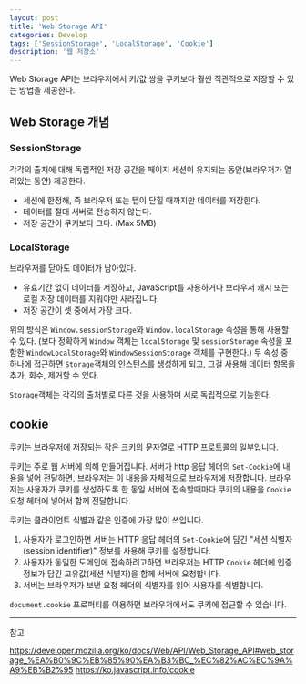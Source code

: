 ```yaml
---
layout: post
title: 'Web Storage API'
categories: Develop
tags: ['SessionStorage', 'LocalStorage', 'Cookie']
description: '웹 저장소'
---
```


Web Storage API는 브라우저에서 키/값 쌍을 쿠키보다 훨씬 직관적으로 저장할 수 있는 방법을 제공한다.

## Web Storage 개념

### SessionStorage

각각의 출처에 대해 독립적인 저장 공간을 페이지 세션이 유지되는 동안(브라우저가 열려있는 동안) 제공한다.

- 세션에 한정해, 즉 브라우저 또는 탭이 닫힐 때까지만 데이터를 저장한다.
- 데이터를 절대 서버로 전송하지 않는다.
- 저장 공간이 쿠키보다 크다. (Max 5MB)

### LocalStorage

브라우저를 닫아도 데이터가 남아있다.

- 유효기간 없이 데이터를 저장하고, JavaScript를 사용하거나 브라우저 캐시 또는 로컬 저장 데이터를 지워야만 사라집니다.
- 저장 공간이 셋 중에서 가장 크다.

위의 방식은 `Window.sessionStorage`와 `Window.localStorage` 속성을 통해 사용할 수 있다. (보다 정확하게 `Window` 객체는 `localStorage` 및 `sessionStorage` 속성을 포함한 `WindowLocalStorage`와 `WindowSessionStorage` 객체를 구현한다.) 두 속성 중 하나에 접근하면 `Storage`객체의 인스턴스를 생성하게 되고,
그걸 사용해 데이터 항목을 추가, 회수, 제거할 수 있다.

`Storage`객체는 각각의 출처별로 다른 것을 사용하며 서로 독립적으로 기능한다.

## cookie

쿠키는 브라우저에 저장되는 작은 크키의 문자열로 HTTP 프로토콜의 일부입니다.

쿠키는 주로 웹 서버에 의해 만들어집니다. 서버가 http 응답 헤더의 `Set-Cookie`에 내용을 넣어 전달하면, 브라우저는 이 내용을 자체적으로 브라우저에 저장합니다. 브라우저는 사용자가 쿠키를 생성하도록 한 동일 서버에 접속할때마다 쿠키의 내용을 `Cookie` 요청 헤더에 넣어서 함께 전달합니다.

쿠키는 클라이언트 식별과 같은 인증에 가장 많이 쓰입니다.

1. 사용자가 로그인하면 서버는 HTTP 응답 헤더의 `Set-Cookie`에 담긴 "세션 식별자(session identifier)" 정보를 사용해 쿠키를 설정합니다.
2. 사용자가 동일한 도메인에 접속하려고하면 브라우저는 HTTP `Cookie` 헤더에 인증정보가 담긴 고유값(세션 식별자)을 함께 서버에 요청합니다.
3. 서버는 브라우저가 보낸 요청 헤더의 식별자를 읽어 사용자를 식별합니다.

`document.cookie` 프로퍼티를 이용하면 브라우저에서도 쿠키에 접근할 수 있습니다.

---

참고

<https://developer.mozilla.org/ko/docs/Web/API/Web_Storage_API#web_storage_%EA%B0%9C%EB%85%90%EA%B3%BC_%EC%82%AC%EC%9A%A9%EB%B2%95>
<https://ko.javascript.info/cookie>